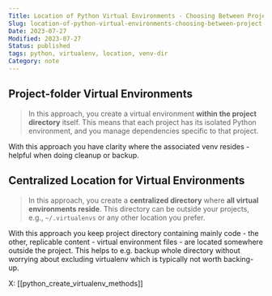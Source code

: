 ```yaml
---
Title: Location of Python Virtual Environments - Choosing Between Project-Folder and Centralized Folder
Slug: location-of-python-virtual-environments-choosing-between-project-folder-and-central-folder
Date: 2023-07-27
Modified: 2023-07-27
Status: published
tags: python, virtualenv, location, venv-dir
Category: note
---
```


## Project-folder Virtual Environments
>
> In this approach, you create a virtual environment **within the project directory** itself. This means that each project has its isolated Python environment, and you manage dependencies specific to that project.

With this approach you have clarity where the associated venv resides - helpful when doing cleanup or backup.

## Centralized Location for Virtual Environments
>
> In this approach, you create a **centralized directory** where **all virtual environments reside**. This directory can be outside your projects, e.g., `~/.virtualenvs` or any other location you prefer.

With this approach you keep project directory containing mainly code - the other, replicable content - virtual environment files - are located somewhere outside the project. This helps to e.g. backup whole directory without worrying about excluding virtualenv which is typically not worth backing-up.

X: [[python_create_virtualenv_methods]]
